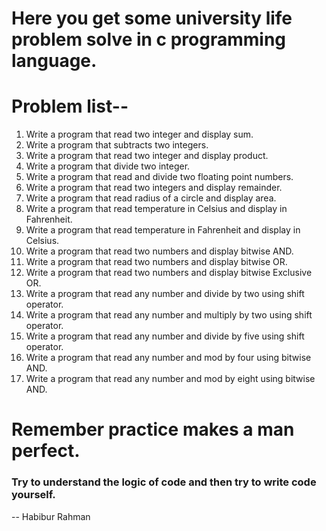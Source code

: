 # Here you get some university life problem solve in c programming language.

# Problem list--

1. Write a program that read two integer and display sum.
2. Write a program that subtracts two integers.
3. Write a program that read two integer and display product.
4. Write a program that divide two integer.
5. Write a program that read and divide two floating point numbers.
6. Write a program that read two integers and display remainder.
7. Write a program that read radius of a circle and display area.
8. Write a program that read temperature in Celsius and display in Fahrenheit.
9. Write a program that read temperature in Fahrenheit and display in Celsius.
10. Write a program that read two numbers and display bitwise AND.
11. Write a program that read two numbers and display bitwise OR.
12. Write a program that read two numbers and display bitwise Exclusive OR.
13. Write a program that read any number and divide by two using shift operator.
14. Write a program that read any number and multiply by two using shift operator.
15. Write a program that read any number and divide by five using shift operator.
16. Write a program that read any number and mod by four using bitwise AND.
17. Write a program that read any number and mod by eight using bitwise AND.
# Remember practice makes a man perfect.
### Try to understand the logic of code and then try to write code yourself.

-- Habibur Rahman
